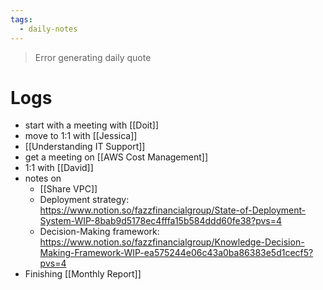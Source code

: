 ```yaml
---
tags:
  - daily-notes
---
```

> Error generating daily quote

# Logs
- start with a meeting with [[Doit]]
- move to 1:1 with [[Jessica]]
- [[Understanding IT Support]]
- get a meeting on [[AWS Cost Management]]
- 1:1 with [[David]]
- notes on
	- [[Share VPC]]
	- Deployment strategy: https://www.notion.so/fazzfinancialgroup/State-of-Deployment-System-WIP-8bab9d5178ec4fffa15b584ddd60fe38?pvs=4
	- Decision-Making framework: https://www.notion.so/fazzfinancialgroup/Knowledge-Decision-Making-Framework-WIP-ea575244e06c43a0ba86383e5d1cecf5?pvs=4
- Finishing [[Monthly Report]]
